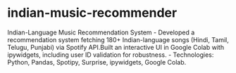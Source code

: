 # indian-music-recommender
Indian-Language Music Recommendation System - Developed a recommendation system fetching 180+ Indian-language songs (Hindi, Tamil, Telugu, Punjabi) via Spotify API.Built an interactive UI in Google Colab with ipywidgets, including user ID validation for robustness. - Technologies: Python, Pandas, Spotipy, Surprise, ipywidgets, Google Colab.
